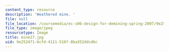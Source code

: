 ```yaml
---
content_type: resource
description: 'Weathered mine. '
file: null
file_location: /coursemedia/ec-s06-design-for-demining-spring-2007/9e2524716cfd4111516f8ba352ddcdbc_mine27.jpg
file_type: image/jpeg
resourcetype: Image
title: mine27.jpg
uid: 9e252471-6cfd-4111-516f-8ba352ddcdbc
---
```

